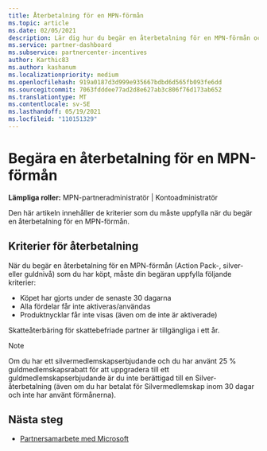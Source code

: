 ```yaml
---
title: Återbetalning för en MPN-förmån
ms.topic: article
ms.date: 02/05/2021
description: Lär dig hur du begär en återbetalning för en MPN-förmån och de kriterier som krävs för att vara berättigad.
ms.service: partner-dashboard
ms.subservice: partnercenter-incentives
author: Karthic83
ms.author: kashanum
ms.localizationpriority: medium
ms.openlocfilehash: 919a0187d3d999e935667bdbd6d565fb093fe6dd
ms.sourcegitcommit: 7063fdddee77ad2d8e627ab3c806f76d173ab652
ms.translationtype: MT
ms.contentlocale: sv-SE
ms.lasthandoff: 05/19/2021
ms.locfileid: "110151329"
---
```

# <a name="request-a-refund-for-an-mpn-benefit"></a>Begära en återbetalning för en MPN-förmån

**Lämpliga roller:** MPN-partneradministratör | Kontoadministratör

Den här artikeln innehåller de kriterier som du måste uppfylla när du begär en återbetalning för en MPN-förmån.

## <a name="criteria-for-a-refund"></a>Kriterier för återbetalning
När du begär en återbetalning för en MPN-förmån (Action Pack-, silver- eller guldnivå) som du har köpt, måste din begäran uppfylla följande kriterier:

- Köpet har gjorts under de senaste 30 dagarna
- Alla fördelar får inte aktiveras/användas
- Produktnycklar får inte visas (även om de inte är aktiverade)

Skatteåterbäring för skattebefriade partner är tillgängliga i ett år.

>[!NOTE]
>Om du har ett silvermedlemskapserbjudande och du har använt 25 % guldmedlemskapsrabatt för att uppgradera till ett guldmedlemskapserbjudande är du inte berättigad till en Silver-återbetalning (även om du har betalat för Silvermedlemskap inom 30 dagar och inte har använt förmånerna).

## <a name="next-steps"></a>Nästa steg

- [Partnersamarbete med Microsoft](mpn-overview.md)
